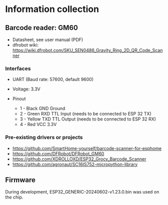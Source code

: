 # Information collection

## Barcode reader: GM60
* Datasheet, see user manual (PDF)
* dfrobot wiki: https://wiki.dfrobot.com/SKU_SEN0486_Gravity_Ring_2D_QR_Code_Scanner

### Interfaces
* UART (Baud rate: 57600, default 9600)
* Voltage: 3.3V

* Pinout
  * 1 - Black    	   GND 	   Ground
  * 2 - Green    	   RXD 	   TTL Input  (needs to be connected to ESP 32 TX)
  * 3 - Yellow    	   TXD     TTL Output (needs to be connected to ESP 32 RX)
  * 4 - Red    	       VCC 	   3.3V

### Pre-existing drivers or projects
* https://github.com/SmartHome-yourself/barcode-scanner-for-esphome
* https://github.com/DFRobot/DFRobot_GM60
* https://github.com/XDROLLOXD/ESP32_Grocy_Barcode_Scanner
* https://github.com/agronaut/SC16IS752-micropython-library

## Firmware
During development, ESP32_GENERIC-20240602-v1.23.0.bin was used on the chip.
